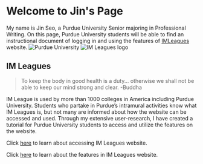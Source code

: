 # Welcome to Jin's Page

My name is Jin Seo, a Purdue University Senior majoring in Professional Writing. On this page, Purdue University students will be able to find an instructional document of logging in and using the features of [IMLeagues](https://imleagues.com) website. 
![Purdue University](https://recsports.vcu.edu/media/student-affairs/recreational-sports/images/intramural-sports-main/imbanner2.jpg)
![IM Leagues logo](https://www.sandiego.edu/campusrecreation/images/IMLeagues%20Logo.png)
## IM Leagues
> To keep the body in good health is a duty... otherwise we shall not be able to keep our mind strong and clear.
> -Buddha

IM League is used by more than 1000 colleges in America including Purdue University. Students who partake in Purdue’s intramural activities know what IM Leagues is, but not many are informed about how the website can be accessed and used. Through my extensive user-research, I have created a tutorial for Purdue University students to access and utilize the features on the website.

Click [here](https://github.com/seo33/IMLeagues/blob/master/HowToAccessIMLeagues.md) to learn about accessing IM Leagues website.

Click [here](https://github.com/seo33/IMLeagues/blob/master/Features.on.IMLeagues) to learn about the features in IM Leagues website.
